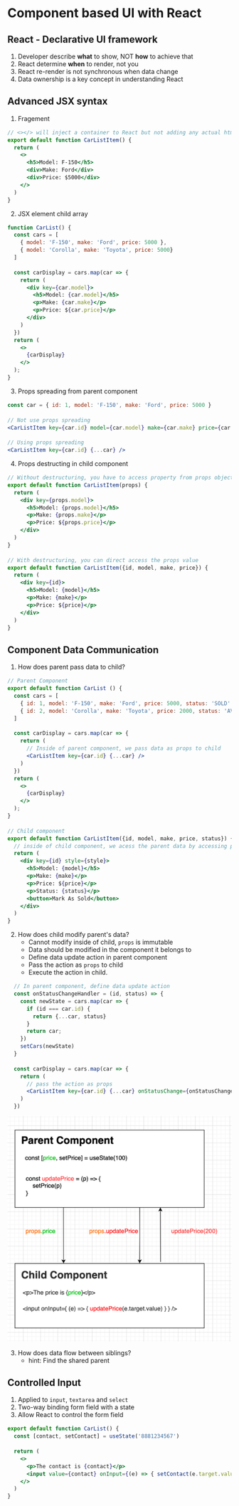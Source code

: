 # Component based UI with React
## React - Declarative UI framework
1. Developer describe **what** to show, NOT **how** to achieve that
2. React determine **when** to render, not you
3. React re-render is not synchronous when data change
4. Data ownership is a key concept in understanding React

## Advanced JSX syntax
1. Fragement

```jsx
// <></> will inject a container to React but not adding any actual html element
export default function CarListItem() {
  return (
    <>
      <h5>Model: F-150</h5>
      <div>Make: Ford</div>
      <div>Price: $5000</div>
    </>
  )
}
```

2. JSX element child array

```jsx
function CarList() {
  const cars = [
    { model: 'F-150', make: 'Ford', price: 5000 },
    { model: 'Corolla', make: 'Toyota', price: 5000}
  ]

  const carDisplay = cars.map(car => {
    return (
      <div key={car.model}>
        <h5>Model: {car.model}</h5>
        <p>Make: {car.make}</p>
        <p>Price: ${car.price}</p>
      </div>
    )
  })
  return (
    <>
      {carDisplay}
    </>
  );
}
```

3. Props spreading from parent component

```jsx
const car = { id: 1, model: 'F-150', make: 'Ford', price: 5000 }

// Not use props spreading
<CarListItem key={car.id} model={car.model} make={car.make} price={car.price} />

// Using props spreading
<CarListItem key={car.id} {...car} />
```

4. Props destructing in child component
```jsx
// Without destructuring, you have to access property from props object
export default function CarListItem(props) {
  return (
    <div key={props.model}>
      <h5>Model: {props.model}</h5>
      <p>Make: {props.make}</p>
      <p>Price: ${props.price}</p>
    </div>
  )
}

// With destructuring, you can direct access the props value
export default function CarListItem({id, model, make, price}) {
  return (
    <div key={id}>
      <h5>Model: {model}</h5>
      <p>Make: {make}</p>
      <p>Price: ${price}</p>
    </div>
  )
}
```

## Component Data Communication
1. How does parent pass data to child?

```jsx
// Parent Component
export default function CarList () {
  const cars = [
    { id: 1, model: 'F-150', make: 'Ford', price: 5000, status: 'SOLD' },
    { id: 2, model: 'Corolla', make: 'Toyota', price: 2000, status: 'AVAILABLE'}
  ]

  const carDisplay = cars.map(car => {
    return (
      // Inside of parent component, we pass data as props to child
      <CarListItem key={car.id} {...car} />
    )
  })
  return (
    <>
      {carDisplay}
    </>
  );
}

// Child component
export default function CarListItem({id, model, make, price, status}) {
  // inside of child component, we acess the parent data by accessing props value
  return (
    <div key={id} style={style}>
      <h5>Model: {model}</h5>
      <p>Make: {make}</p>
      <p>Price: ${price}</p>
      <p>Status: {status}</p>
      <button>Mark As Sold</button>
    </div>
  )
}
```

2. How does child modify parent's data?
    * Cannot modify inside of child, `props` is immutable
    * Data should be modified in the component it belongs to
    * Define data update action in parent component
    * Pass the action as `props` to child
    * Execute the action in child.

```jsx
  // In parent component, define data update action
  const onStatusChangeHandler = (id, status) => {
    const newState = cars.map(car => {
      if (id === car.id) {
        return {...car, status}
      }
      return car;
    })
    setCars(newState)
  }

  const carDisplay = cars.map(car => {
    return (
      // pass the action as props
      <CarListItem key={car.id} {...car} onStatusChange={onStatusChangeHandler}/>
    )
  })
```

![React Data Workflow](./image/data_communication.png)

3. How does data flow between siblings?
    * hint: Find the shared parent


## Controlled Input
1. Applied to `input`, `textarea` and `select`
2. Two-way binding form field with a state
3. Allow React to control the form field

```jsx
export default function CarList() {
  const [contact, setContact] = useState('8881234567')

  return (
    <>
      <p>The contact is {contact}</p>
      <input value={contact} onInput={(e) => { setContact(e.target.value) }} />
    </>
  )
}
```